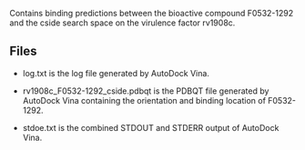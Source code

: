 Contains binding predictions between the bioactive compound F0532-1292 and the cside search space on the virulence factor rv1908c.

## Files

- log.txt is the log file generated by AutoDock Vina.

- rv1908c_F0532-1292_cside.pdbqt is the PDBQT file generated by AutoDock Vina containing the orientation and binding location of F0532-1292.

- stdoe.txt is the combined STDOUT and STDERR output of AutoDock Vina.


